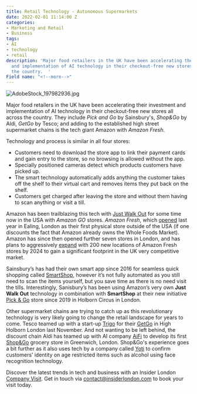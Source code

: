 ```yaml
---
title: Retail Technology - Autonomous Supermarkets
date: 2022-02-01 11:14:00 Z
categories:
- Marketing and Retail
- Business
tags:
- AI
- technology
- retail
description: 'Major food retailers in the UK have been accelerating their investment
  and implementation of AI technology in their checkout-free new stores all across
  the country.  '
Field name: "<!--more-->"
---
```


![AdobeStock_197982936.jpg](/uploads/AdobeStock_197982936.jpg)

Major food retailers in the UK have been accelerating their investment and implementation of AI technology in their checkout-free new stores all across the country. They include *Pick and Go* by Sainsbury's, *Shop&Go* by Aldi, *GetGo* by Tesco; and adding to the established high street supermarket chains is the tech giant Amazon with *Amazon Fresh*. 

<!--more-->

Technology and process is similar in all four stores: 
* Customers need to download the store app to link their payment cards and gain entry to the store, so no browsing is allowed without the app.
* Specially positioned cameras detect which products customers have picked up.
* The smart technology automatically adds anything the customer takes off the shelf to their virtual cart and removes items they put back on the shelf.
* Customers get charged after leaving the store and without them having to scan anything or visit a till. 

Amazon has been trailblazing this tech with [Just Walk Out](https://justwalkout.com/) for some time now in the USA with *Amazon GO* stores. *Amazon Fresh*, which [opened](https://www.shopfloorinsights.co.uk/storecheck-amazon-fresh) last year in Ealing, London as their first physical store outside of the USA (if one discounts the fact that Amazon already owns the Whole Foods Market). Amazon has since then opened further seven stores in London, and has plans to aggressively [expand](https://www.chargedretail.co.uk/2021/11/11/amazon-plans-to-open-200-cashierless-fresh-stores-to-catch-tesco-and-sainsburys/) with 200 new locations of Amazon Fresh stores by 2024 to gain a significant footprint in the UK very competitive market. 

Sainsbury’s has had their own smart app since 2016 for seamless quick shopping called [SmartShop](https://smartshop.sainsburys.co.uk/), however it’s not fully automated as you still need to scan the items yourself, but you save time as there is no need visit the tills. Interestingly, Sanisbury’s has been using Amazon’s very own **Just Walk Out** technology in combination with **SmartShop** at their new initiative [Pick & Go](https://retailtechinnovationhub.com/home/2021/11/29/sainsburys-opens-smartshop-pick-and-go-store-at-holborn-circus-london) store since 2019 in Holborn Circus in London. 

Other supermarket chains are trying to catch up as this revolutionary technology is very likely going to change the retail landscape for years to come.  Tesco teamed up with a start-up [Trigo](https://www.trigoretail.com/) for their [GetGo](https://www.tescoplc.com/news/2021/tesco-opens-new-checkout-free-store-getgo/) in High Holborn London last November. And not wanting to be left behind, the discount chain Aldi has teamed up with AI company [AiFi](https://aifi.com/) to develop its first [Shop&Go](https://retailtechinnovationhub.com/home/2022/1/18/aifi-tech-powers-new-aldi-uk-checkout-free-concept-store) grocery store in Greenwich, London.  Shop&Go's experience goes a bit further as it also uses tech by a company called [Yoti](https://www.yoti.com/) to confirm customers’ identity on age restricted items such as alcohol using face recognition technology. 

Discover the latest trends in tech and business with an Insider London [Company Visit](https://www.insiderlondon.com/online-education/online-company-visits/). Get in touch via [contact@insiderlondon.com](https://www.insiderlondon.com/contact-us/) to book your visit today.